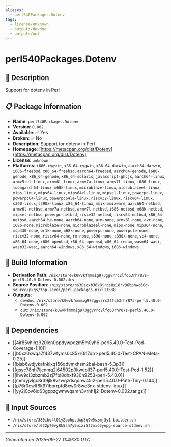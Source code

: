 ```yaml
---
aliases:
  - perl540Packages.Dotenv
tags:
  - license/unknown
  - outputs/devdoc
  - outputs/out
---
```


# perl540Packages.Dotenv

## 📝 Description

Support for dotenv in Perl

## 📋 Package Information

- **Name**: `perl540Packages.Dotenv`
- **Version**: `0.002`
- **Available**: ✅ Yes
- **Broken**: ✅ No
- **Description**: Support for dotenv in Perl
- **Homepage**: [https://metacpan.org/dist/Dotenv](https://metacpan.org/dist/Dotenv)
- **License**: `unknown`
- **Platforms**: `i686-cygwin`, `x86_64-cygwin`, `x86_64-darwin`, `aarch64-darwin`, `i686-freebsd`, `x86_64-freebsd`, `aarch64-freebsd`, `aarch64-genode`, `i686-genode`, `x86_64-genode`, `x86_64-solaris`, `javascript-ghcjs`, `aarch64-linux`, `armv5tel-linux`, `armv6l-linux`, `armv7a-linux`, `armv7l-linux`, `i686-linux`, `loongarch64-linux`, `m68k-linux`, `microblaze-linux`, `microblazeel-linux`, `mips-linux`, `mips64-linux`, `mips64el-linux`, `mipsel-linux`, `powerpc-linux`, `powerpc64-linux`, `powerpc64le-linux`, `riscv32-linux`, `riscv64-linux`, `s390-linux`, `s390x-linux`, `x86_64-linux`, `mmix-mmixware`, `aarch64-netbsd`, `armv6l-netbsd`, `armv7a-netbsd`, `armv7l-netbsd`, `i686-netbsd`, `m68k-netbsd`, `mipsel-netbsd`, `powerpc-netbsd`, `riscv32-netbsd`, `riscv64-netbsd`, `x86_64-netbsd`, `aarch64_be-none`, `aarch64-none`, `arm-none`, `armv6l-none`, `avr-none`, `i686-none`, `microblaze-none`, `microblazeel-none`, `mips-none`, `mips64-none`, `msp430-none`, `or1k-none`, `m68k-none`, `powerpc-none`, `powerpcle-none`, `riscv32-none`, `riscv64-none`, `rx-none`, `s390-none`, `s390x-none`, `vc4-none`, `x86_64-none`, `i686-openbsd`, `x86_64-openbsd`, `x86_64-redox`, `wasm64-wasi`, `wasm32-wasi`, `aarch64-windows`, `x86_64-windows`, `i686-windows`

## 🔧 Build Information

- **Derivation Path**: `/nix/store/k0wvkfmmmig973ggvrrc2lfq63rhr87s-perl5.40.0-Dotenv-0.002.drv`
- **Source Position**: `/nix/store/ns30sqxb36k8jrds8z18rv96bpnwc60d-source/pkgs/top-level/perl-packages.nix:11538`
- **Outputs**:
  - `devdoc`:  `/nix/store/k0wvkfmmmig973ggvrrc2lfq63rhr87s-perl5.40.0-Dotenv-0.002`
  - `out`:  `/nix/store/k0wvkfmmmig973ggvrrc2lfq63rhr87s-perl5.40.0-Dotenv-0.002`

## 🔗 Dependencies

- [[4ir85vhihz920lcn0ppdywpdzm5m0yh6-perl5.40.0-Test-Pod-Coverage-1.10]]
- [[b0xz0xwqa7f437wfyms0c85xr0i17qb1-perl5.40.0-Test-CPAN-Meta-0.25]]
- [[bjsb6wdjykafnkixq156qdvmxhsm2bai-bash-5.3p3]]
- [[gsyc78nh7ljcnmq2j64502p0kwcpll37-perl5.40.0-Test-Pod-1.52]]
- [[lhw9cl3zbzmb2zj7fpi8dhxf930h9253-perl-5.40.0]]
- [[mmryjvlgc8r39jlk8vzwqzdsqqnw45i2-perl5.40.0-Path-Tiny-0.144]]
- [[p76r0cwlf6k97ibprrpfd8xw0r8wc3nx-stdenv-linux]]
- [[yy2j0pv6id63gppzgwmwqamn3vrnh1j2-Dotenv-0.002.tar.gz]]

## 📁 Input Sources

- `/nix/store/380ibq4l01y2bphpsdxp5q9w5szmj3y1-builder.sh`
- `/nix/store/l622p70vy8k5sh7y5wizi5f2mic6ynpg-source-stdenv.sh`

---
*Generated on 2025-09-27 11:49:30 UTC*
